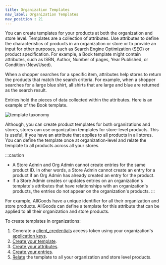 ```yaml
---
title: Organization Templates
nav_label: Organization Templates
nav_position : 21
---
```


You can create templates for your products at both the organization and store level. Templates are a collection of attributes. Use attributes to define the characteristics of products in an organization or store or to provide an input for other purposes, such as Search Engine Optimization (SEO) or product specification. For example, a Book template might contain attributes, such as ISBN, Author, Number of pages, Year Published, or Condition (New/Used).

When a shopper searches for a specific item, attributes help stores to return the products that match the search criteria. For example, when a shopper searches for a large blue shirt, all shirts that are large and blue are returned as the search result.

Entries hold the pieces of data collected within the attributes. Here is an example of the Book template.

![template taxonomy](/assets/template_taxonomy.png)

Although, you can create product templates for both organizations and stores, stores can use organization templates for store-level products. This is useful, if you have an attribute that applies to all products in all stores. You can define the template once at organization-level and relate the template to all products across all your stores.

:::caution
- A Store Admin and Org Admin cannot create entries for the same product ID. In other words, a Store Admin cannot create an entry for a product if an Org Admin has already created an entry for the product.
- If a Store Admin creates or updates entries on an organization's template's attributes that have relationships with an organization's products, the entries do not appear on the organization's products.
:::

For example, AllGoods have a unique identifier for all their organization and store products. AllGoods can define a template for this attribute that can be applied to all their organization and store products.

To create templates in organizations:

1. Generate a [client_credentials](/docs/authentication/Tokens/client-credential-token) access token using your organization's [application keys](/docs/authentication/application-keys/application-keys-object).
1. [Create your template](/docs/pxm/products/extending-pxm-products/pxm-product-templates-api/create-a-template).
1. [Create your attributes](/docs/pxm/products/extending-pxm-products/pxm-product-attributes-api/create-attribute).
1. [Create your entries](/docs/pxm/products/extending-pxm-products/pxm-product-entries-api/create-an-entry).
1. [Relate](/docs/pxm/products/product-asset-relationships/template-relationships/create-product-template-relationships) the template to all your organization and store level products.

